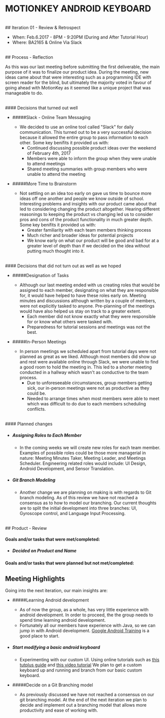 # MOTIONKEY ANDROID KEYBOARD
<br />
## Iteration 01 - Review & Retrospect

 * When: Feb.6.2017 - 8PM - 9:20PM (During and After Tutorial Hour)
 * Where: BA2165 & Online Via Slack

<br />
## Process - Reflection

As this was our last meeting before submitting the first deliverable, the main purpose of it was to finalize our product idea. During the meeting, new ideas came about that were interesting such as a programming IDE with screen reader for the blind, but ultimately the majority voted in favour of going ahead with MotionKey as it seemed like a unique project that was manageable to do.

<br />
#### Decisions that turned out well
 
- #####Slack - Online Team Messaging
	- We decided to use an online tool called "Slack" for daily communication. This turned out to be a very successful decision because it allowed the entire group to pass information to each other. Some key benifits it provided us with:
		- Continued discussing possible product ideas over the weekend of February 4th, 2017
		- Members were able to inform the group when they were unable to attend meetings
		- Shared meeting summaries with group members who were unable to attend the meeting

- #####More Time to Brainstorm
	- Not settling on an idea too early on gave us time to bounce more ideas off one another and people we know outside of school. Interesting problems and insights with our product came about that led to considering changing the product altogether. Hearing different reasonings to keeping the product vs changing led us to consider pros and cons of the product functionality in much greater depth. Some key benifits it provided us with:
		- Greater familiarity with each team members thinking process
		- Much richer and broader ideas for potential projects
		- We know early on what our product will be good and bad for at a greater level of depth than if we decided on the idea without putting much thought into it.

<br />
#### Decisions that did not turn out as well as we hoped
   
- #####Designation of Tasks
	- Although our last meeting ended with us creating roles that would be assigned to each member, designating on what they are responsible for, it would have helped to have these roles early on. Meeting minutes and discussions although written by a couple of members, were not explicitly tasked to anyone. Pre-planning of the meetings would have also helped us stay on track to a greater extent.
		- Each member did not know exactly what they were responsible for or know what others were tasked with.
		- Preparedness for tutorial sessions and meetings was not the best.
   
- #####In-Person Meetings
	- In person meetings we scheduled apart from tutorial days were not planned as great as we liked. Although most members did show up and rest were available online through Slack, we were unable to find a good room to hold the meeting in. This led to a shorter meeting conducted in a hallway which wasn't as conductive to the team process.
		- Due to unforeseeable circumstances, group members getting sick, our in-person meetings were not as productive as they could be.
		- Needed to arrange times when most members were able to meet which was difficult to do due to each members scheduling conflicts.

<br />
#### Planned changes
 
- ##### Assigning Roles to Each Member
	- In the coming weeks we will create new roles for each team member. Examples of possible roles could be those more managerial in nature: Meeting Minutes Taker, Meeting Leader, and Meetings Scheduler. Engineering related roles would include: UI Design, Android Development, and Sensor Translation. 

- ##### Git Branch Modeling
	- Another change we are planning on making is with regards to Git branch modeling. As of this review we have not reached a consensus as to how to model our branching. Our current thoughts are to split the initial development into three branches: UI, Gyroscope control, and Language Input Processing.

<br />
## Product - Review

#### Goals and/or tasks that were met/completed:

- ##### Decided on Product and Name
 

#### Goals and/or tasks that were planned but not met/completed:

## Meeting Highlights

Going into the next iteration, our main insights are:

- #####Learning Android development
	- As of now the group, as a whole, has very little experience with android development. In order to proceed, the the group needs to spend time learning android development.
	- Fortunately all our members have experience with Java, so we can jump in with Android development. [Google Android Training](https://developer.android.com/training/index.html "Google Android Training") is a good place to start.

- ##### Start modifying a basic android keyboard
	- Experimenting with our custom UI. Using online tutorials such as [this tutplus guide](https://code.tutsplus.com/tutorials/create-a-custom-keyboard-on-android--cms-22615 "this tutplus guide") and [this video tutorial](https://www.youtube.com/watch?v=7nsa7BuoWhU "this video tutorial")
 	We plan to get a custom keyboard up and running and branch from our basic custom keyboard.

- #####Decide on a Git Branching model
	- As previously discussed we have not reached a consensus on our git branching model. At the end of the next iteration we plan to decide and implement out a branching model that allows more productivity and ease of working with.